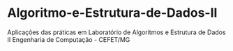 # Algoritmo-e-Estrutura-de-Dados-II
Aplicações das práticas em Laboratório de Algoritmos e Estrutura de Dados II
Engenharia de Computação - CEFET/MG
